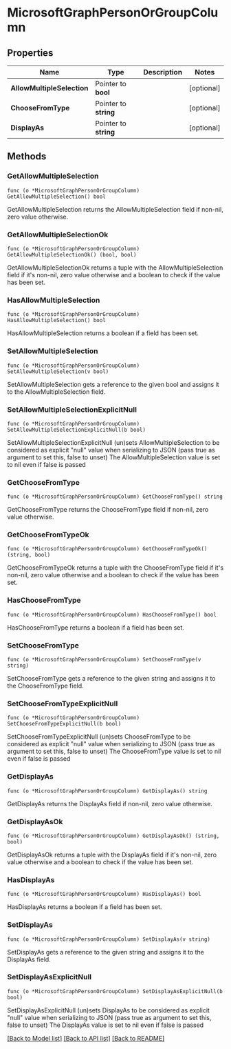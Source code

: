 # MicrosoftGraphPersonOrGroupColumn

## Properties

Name | Type | Description | Notes
------------ | ------------- | ------------- | -------------
**AllowMultipleSelection** | Pointer to **bool** |  | [optional] 
**ChooseFromType** | Pointer to **string** |  | [optional] 
**DisplayAs** | Pointer to **string** |  | [optional] 

## Methods

### GetAllowMultipleSelection

`func (o *MicrosoftGraphPersonOrGroupColumn) GetAllowMultipleSelection() bool`

GetAllowMultipleSelection returns the AllowMultipleSelection field if non-nil, zero value otherwise.

### GetAllowMultipleSelectionOk

`func (o *MicrosoftGraphPersonOrGroupColumn) GetAllowMultipleSelectionOk() (bool, bool)`

GetAllowMultipleSelectionOk returns a tuple with the AllowMultipleSelection field if it's non-nil, zero value otherwise
and a boolean to check if the value has been set.

### HasAllowMultipleSelection

`func (o *MicrosoftGraphPersonOrGroupColumn) HasAllowMultipleSelection() bool`

HasAllowMultipleSelection returns a boolean if a field has been set.

### SetAllowMultipleSelection

`func (o *MicrosoftGraphPersonOrGroupColumn) SetAllowMultipleSelection(v bool)`

SetAllowMultipleSelection gets a reference to the given bool and assigns it to the AllowMultipleSelection field.

### SetAllowMultipleSelectionExplicitNull

`func (o *MicrosoftGraphPersonOrGroupColumn) SetAllowMultipleSelectionExplicitNull(b bool)`

SetAllowMultipleSelectionExplicitNull (un)sets AllowMultipleSelection to be considered as explicit "null" value
when serializing to JSON (pass true as argument to set this, false to unset)
The AllowMultipleSelection value is set to nil even if false is passed
### GetChooseFromType

`func (o *MicrosoftGraphPersonOrGroupColumn) GetChooseFromType() string`

GetChooseFromType returns the ChooseFromType field if non-nil, zero value otherwise.

### GetChooseFromTypeOk

`func (o *MicrosoftGraphPersonOrGroupColumn) GetChooseFromTypeOk() (string, bool)`

GetChooseFromTypeOk returns a tuple with the ChooseFromType field if it's non-nil, zero value otherwise
and a boolean to check if the value has been set.

### HasChooseFromType

`func (o *MicrosoftGraphPersonOrGroupColumn) HasChooseFromType() bool`

HasChooseFromType returns a boolean if a field has been set.

### SetChooseFromType

`func (o *MicrosoftGraphPersonOrGroupColumn) SetChooseFromType(v string)`

SetChooseFromType gets a reference to the given string and assigns it to the ChooseFromType field.

### SetChooseFromTypeExplicitNull

`func (o *MicrosoftGraphPersonOrGroupColumn) SetChooseFromTypeExplicitNull(b bool)`

SetChooseFromTypeExplicitNull (un)sets ChooseFromType to be considered as explicit "null" value
when serializing to JSON (pass true as argument to set this, false to unset)
The ChooseFromType value is set to nil even if false is passed
### GetDisplayAs

`func (o *MicrosoftGraphPersonOrGroupColumn) GetDisplayAs() string`

GetDisplayAs returns the DisplayAs field if non-nil, zero value otherwise.

### GetDisplayAsOk

`func (o *MicrosoftGraphPersonOrGroupColumn) GetDisplayAsOk() (string, bool)`

GetDisplayAsOk returns a tuple with the DisplayAs field if it's non-nil, zero value otherwise
and a boolean to check if the value has been set.

### HasDisplayAs

`func (o *MicrosoftGraphPersonOrGroupColumn) HasDisplayAs() bool`

HasDisplayAs returns a boolean if a field has been set.

### SetDisplayAs

`func (o *MicrosoftGraphPersonOrGroupColumn) SetDisplayAs(v string)`

SetDisplayAs gets a reference to the given string and assigns it to the DisplayAs field.

### SetDisplayAsExplicitNull

`func (o *MicrosoftGraphPersonOrGroupColumn) SetDisplayAsExplicitNull(b bool)`

SetDisplayAsExplicitNull (un)sets DisplayAs to be considered as explicit "null" value
when serializing to JSON (pass true as argument to set this, false to unset)
The DisplayAs value is set to nil even if false is passed

[[Back to Model list]](../README.md#documentation-for-models) [[Back to API list]](../README.md#documentation-for-api-endpoints) [[Back to README]](../README.md)



